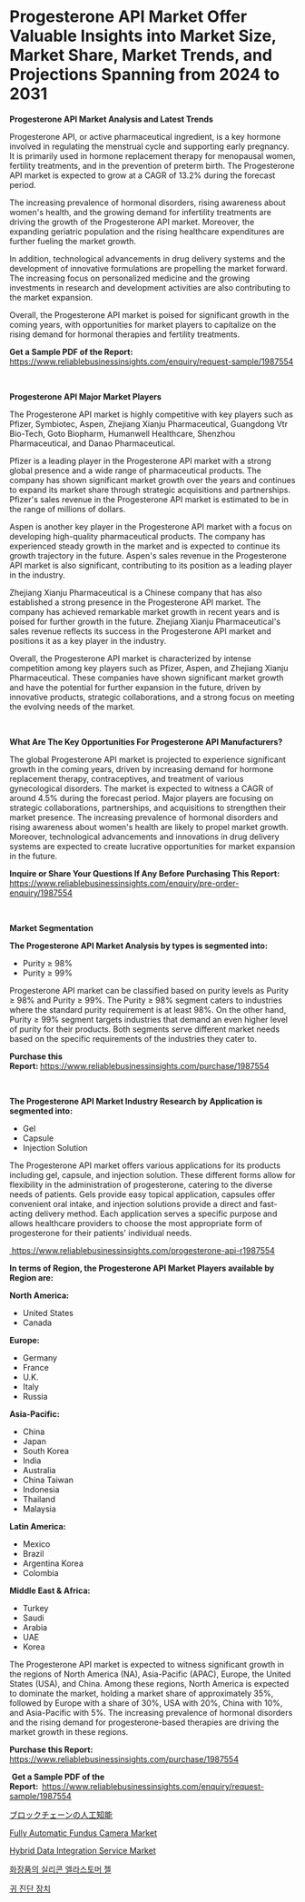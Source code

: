 <p><h1>Progesterone API Market Offer Valuable Insights into Market Size, Market Share, Market Trends, and Projections Spanning from 2024 to 2031</h1></p><p><strong>Progesterone API Market Analysis and Latest Trends</strong></p>
<p><p>Progesterone API, or active pharmaceutical ingredient, is a key hormone involved in regulating the menstrual cycle and supporting early pregnancy. It is primarily used in hormone replacement therapy for menopausal women, fertility treatments, and in the prevention of preterm birth. The Progesterone API market is expected to grow at a CAGR of 13.2% during the forecast period.</p><p>The increasing prevalence of hormonal disorders, rising awareness about women's health, and the growing demand for infertility treatments are driving the growth of the Progesterone API market. Moreover, the expanding geriatric population and the rising healthcare expenditures are further fueling the market growth.</p><p>In addition, technological advancements in drug delivery systems and the development of innovative formulations are propelling the market forward. The increasing focus on personalized medicine and the growing investments in research and development activities are also contributing to the market expansion.</p><p>Overall, the Progesterone API market is poised for significant growth in the coming years, with opportunities for market players to capitalize on the rising demand for hormonal therapies and fertility treatments.</p></p>
<p><strong>Get a Sample PDF of the Report:&nbsp;</strong> <a href="https://www.reliablebusinessinsights.com/enquiry/request-sample/1987554">https://www.reliablebusinessinsights.com/enquiry/request-sample/1987554</a></p>
<p>&nbsp;</p>
<p><strong>Progesterone API Major Market Players</strong></p>
<p><p>The Progesterone API market is highly competitive with key players such as Pfizer, Symbiotec, Aspen, Zhejiang Xianju Pharmaceutical, Guangdong Vtr Bio-Tech, Goto Biopharm, Humanwell Healthcare, Shenzhou Pharmaceutical, and Danao Pharmaceutical. </p><p>Pfizer is a leading player in the Progesterone API market with a strong global presence and a wide range of pharmaceutical products. The company has shown significant market growth over the years and continues to expand its market share through strategic acquisitions and partnerships. Pfizer's sales revenue in the Progesterone API market is estimated to be in the range of millions of dollars.</p><p>Aspen is another key player in the Progesterone API market with a focus on developing high-quality pharmaceutical products. The company has experienced steady growth in the market and is expected to continue its growth trajectory in the future. Aspen's sales revenue in the Progesterone API market is also significant, contributing to its position as a leading player in the industry.</p><p>Zhejiang Xianju Pharmaceutical is a Chinese company that has also established a strong presence in the Progesterone API market. The company has achieved remarkable market growth in recent years and is poised for further growth in the future. Zhejiang Xianju Pharmaceutical's sales revenue reflects its success in the Progesterone API market and positions it as a key player in the industry.</p><p>Overall, the Progesterone API market is characterized by intense competition among key players such as Pfizer, Aspen, and Zhejiang Xianju Pharmaceutical. These companies have shown significant market growth and have the potential for further expansion in the future, driven by innovative products, strategic collaborations, and a strong focus on meeting the evolving needs of the market.</p></p>
<p>&nbsp;</p>
<p><strong>What Are The Key Opportunities For Progesterone API Manufacturers?</strong></p>
<p><p>The global Progesterone API market is projected to experience significant growth in the coming years, driven by increasing demand for hormone replacement therapy, contraceptives, and treatment of various gynecological disorders. The market is expected to witness a CAGR of around 4.5% during the forecast period. Major players are focusing on strategic collaborations, partnerships, and acquisitions to strengthen their market presence. The increasing prevalence of hormonal disorders and rising awareness about women's health are likely to propel market growth. Moreover, technological advancements and innovations in drug delivery systems are expected to create lucrative opportunities for market expansion in the future.</p></p>
<p><strong>Inquire or Share Your Questions If Any Before Purchasing This Report:</strong> <a href="https://www.reliablebusinessinsights.com/enquiry/pre-order-enquiry/1987554">https://www.reliablebusinessinsights.com/enquiry/pre-order-enquiry/1987554</a></p>
<p>&nbsp;</p>
<p><strong>Market Segmentation</strong></p>
<p><strong>The Progesterone API Market Analysis by types is segmented into:</strong></p>
<p><ul><li>Purity ≥ 98%</li><li>Purity ≥ 99%</li></ul></p>
<p><p>Progesterone API market can be classified based on purity levels as Purity ≥ 98% and Purity ≥ 99%. The Purity ≥ 98% segment caters to industries where the standard purity requirement is at least 98%. On the other hand, Purity ≥ 99% segment targets industries that demand an even higher level of purity for their products. Both segments serve different market needs based on the specific requirements of the industries they cater to.</p></p>
<p><strong>Purchase this Report:&nbsp;</strong><a href="https://www.reliablebusinessinsights.com/purchase/1987554">https://www.reliablebusinessinsights.com/purchase/1987554</a></p>
<p>&nbsp;</p>
<p><strong>The Progesterone API Market Industry Research by Application is segmented into:</strong></p>
<p><ul><li>Gel</li><li>Capsule</li><li>Injection Solution</li></ul></p>
<p><p>The Progesterone API market offers various applications for its products including gel, capsule, and injection solution. These different forms allow for flexibility in the administration of progesterone, catering to the diverse needs of patients. Gels provide easy topical application, capsules offer convenient oral intake, and injection solutions provide a direct and fast-acting delivery method. Each application serves a specific purpose and allows healthcare providers to choose the most appropriate form of progesterone for their patients' individual needs.</p></p>
<p><a href="https://www.reliablebusinessinsights.com/progesterone-api-r1987554">&nbsp;https://www.reliablebusinessinsights.com/progesterone-api-r1987554</a></p>
<p><strong>In terms of Region, the Progesterone API Market Players available by Region are:</strong></p>
<p>
    <p> <strong> North America: </strong>
        <ul>
            <li>United States</li>
            <li>Canada</li>
        </ul>
        </p> 
    <p> <strong> Europe: </strong>
        <ul>
            <li>Germany</li>
            <li>France</li>
            <li>U.K.</li>
            <li>Italy</li>
            <li>Russia</li>
        </ul>
        </p> 
    <p> <strong> Asia-Pacific: </strong>
        <ul>
            <li>China</li>
            <li>Japan</li>
            <li>South Korea</li>
            <li>India</li>
            <li>Australia</li>
            <li>China Taiwan</li>
            <li>Indonesia</li>
            <li>Thailand</li>
            <li>Malaysia</li>
        </ul>
        </p> 
    <p> <strong> Latin America: </strong>
        <ul>
            <li>Mexico</li>
            <li>Brazil</li>
            <li>Argentina Korea</li>
            <li>Colombia</li>
        </ul>
        </p> 
    <p> <strong> Middle East & Africa: </strong>
        <ul>
            <li>Turkey</li>
            <li>Saudi</li>
            <li>Arabia</li>
            <li>UAE</li>
            <li>Korea</li>
        </ul>
    </p>
    </p>
<p><p>The Progesterone API market is expected to witness significant growth in the regions of North America (NA), Asia-Pacific (APAC), Europe, the United States (USA), and China. Among these regions, North America is expected to dominate the market, holding a market share of approximately 35%, followed by Europe with a share of 30%, USA with 20%, China with 10%, and Asia-Pacific with 5%. The increasing prevalence of hormonal disorders and the rising demand for progesterone-based therapies are driving the market growth in these regions.</p></p>
<p><strong>Purchase this Report: </strong><a href="https://www.reliablebusinessinsights.com/purchase/1987554">https://www.reliablebusinessinsights.com/purchase/1987554</a></p>
<p>&nbsp;<strong>Get a Sample PDF of the Report:&nbsp;&nbsp;</strong><a href="https://www.reliablebusinessinsights.com/enquiry/request-sample/1987554">https://www.reliablebusinessinsights.com/enquiry/request-sample/1987554</a></p>
<p><strong></strong></p>
<p><p><a href="https://medium.com/@jordymiller39/%E3%83%96%E3%83%AD%E3%83%83%E3%82%AF%E3%83%81%E3%82%A7%E3%83%BC%E3%83%B3%E5%B8%82%E5%A0%B4%E3%81%AB%E3%81%8A%E3%81%91%E3%82%8B%E4%BA%BA%E5%B7%A5%E7%9F%A5%E8%83%BD%E3%81%AE%E5%B8%82%E5%A0%B4%E8%A6%8F%E6%A8%A1-%E5%B8%82%E5%A0%B4%E8%A6%8B%E9%80%9A%E3%81%97%E3%81%A8%E5%B8%82%E5%A0%B4%E4%BA%88%E6%B8%AC-2024%E5%B9%B4%E3%81%8B%E3%82%892031%E5%B9%B4%E3%81%BE%E3%81%A7-de1f78d55577">ブロックチェーンの人工知能</a></p><p><a href="https://www.linkedin.com/pulse/global-fully-automatic-fundus-camera-market-trends-insights-growth-h1nzc?trackingId=mvmfTtur0Wp64%2Bgsh%2Fo8Iw%3D%3D">Fully Automatic Fundus Camera Market</a></p><p><a href="https://github.com/peachesmcdowel1/Market-Research-Report-List-3/blob/main/hybrid-data-integration-service-market.md">Hybrid Data Integration Service Market</a></p><p><a href="https://medium.com/@jerrodhilll/%ED%99%94%EC%9E%A5%ED%92%88-%EC%8B%9C%EC%9E%A5%EC%97%90%EC%84%9C%EC%9D%98-%EC%8B%A4%EB%A6%AC%EC%BD%98-%EC%97%98%EB%9D%BC%EC%8A%A4%ED%86%A0%EB%A8%B8-%EC%A0%A4-%EB%B6%84%EC%84%9D-%EB%B0%8F-%ED%81%AC%EA%B8%B0-%EC%98%88%EC%B8%A1%EC%9D%80-2024%EB%85%84%EB%B6%80%ED%84%B0-2031%EB%85%84%EA%B9%8C%EC%A7%80%EC%9D%98-%EA%B8%B0%EA%B0%84%EC%9D%84-%EB%8C%80%EC%83%81%EC%9C%BC%EB%A1%9C-%ED%95%A9%EB%8B%88%EB%8B%A4-f554b489f009">화장품의 실리콘 엘라스토머 젤</a></p><p><a href="https://medium.com/@midge5687567/%EC%9D%B4%EC%96%B4-%EC%A7%84%EB%8B%A8-%EC%9E%A5%EC%B9%98-%EC%8B%9C%EC%9E%A5-%EC%A0%84%EB%A7%9D-%EC%82%B0%EC%97%85-%EA%B0%9C%EC%9A%94-%EB%B0%8F-%EC%98%88%EC%B8%A1-2024-2031-569638fba4ba">귀 진단 장치</a></p></p>
